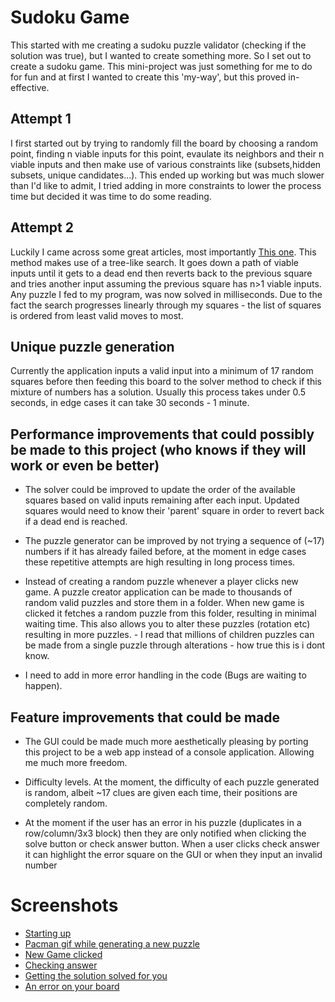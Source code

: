 # Sudoku Game

This started with me creating a sudoku puzzle validator (checking if the solution was true), but I wanted to create something more. So I set out to create a sudoku game. This mini-project was just something for me to do for fun and at first I wanted to create this 'my-way', but this proved in-effective. 

## Attempt 1

I first started out by trying to randomly fill the board by choosing a random point, finding n viable inputs for this point, evaulate its neighbors and their n viable inputs and then make use of various constraints like (subsets,hidden subsets, unique candidates...). This ended up working but was much slower than I'd like to admit, I tried adding in more constraints to lower the process time but decided it was time to do some reading.

## Attempt 2

Luckily I came across some great articles, most importantly [This one](http://norvig.com/sudoku.html). This method makes use of a tree-like search. It goes down a path of viable inputs until it gets to a dead end then reverts back to the previous square and tries another input assuming the previous square has n>1 viable inputs. Any puzzle I fed to my program, was now solved in milliseconds. Due to the fact the search progresses linearly through my squares - the list of squares is ordered from least valid moves to most.  

## Unique puzzle generation

Currently the application inputs a valid input into a minimum of 17 random squares before then feeding this board to the solver method to check if this mixture of numbers has a solution. Usually this process takes under 0.5 seconds, in edge cases it can take 30 seconds - 1 minute. 

## Performance improvements that could possibly be made to this project (who knows if they will work or even be better)

+ The solver could be improved to update the order of the available squares based on valid inputs remaining after each input. Updated squares would need to know their 'parent' square in order to revert back if a dead end is reached.

+ The puzzle generator can be improved by not trying a sequence of (~17) numbers if it has already failed before, at the moment in edge cases these repetitive attempts are high resulting in long process times.

+ Instead of creating a random puzzle whenever a player clicks new game. A puzzle creator application can be made to thousands of random valid puzzles and store them in a folder. When new game is clicked it fetches a random puzzle from this folder, resulting in minimal waiting time. This also allows you to alter these puzzles (rotation etc)  resulting in more puzzles. - I read that millions of children puzzles can be made from a single puzzle through alterations - how true this is i dont know. 

+ I need to add in more error handling in the code (Bugs are waiting to happen).

## Feature improvements that could be made

+ The GUI could be made much more aesthetically pleasing by porting this project to be a web app instead of a console application. Allowing me much more freedom. 

+ Difficulty levels. At the moment, the difficulty of each puzzle generated is random, albeit ~17 clues are given each time, their positions are completely random.

+ At the moment if the user has an error in his puzzle (duplicates in a row/column/3x3 block) then they are only notified when clicking the solve button or check answer button. When a user clicks check answer it can highlight the error square on the GUI or when they input an invalid number 

# Screenshots

+ [Starting up](https://imgur.com/BW65duS)
+ [Pacman gif while generating a new puzzle](https://imgur.com/rOyrrgw)
+ [New Game clicked](https://imgur.com/ArRWJrP)
+ [Checking answer](https://imgur.com/cqpDjfv)
+ [Getting the solution solved for you](https://imgur.com/Ho12RyC)
+ [An error on your board](https://imgur.com/wJ0EgoP)



